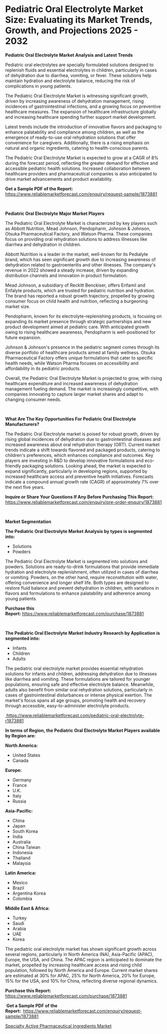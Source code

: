 <p><h1>Pediatric Oral Electrolyte Market Size: Evaluating its Market Trends, Growth, and Projections 2025 - 2032</h1></p><p><strong>Pediatric Oral Electrolyte Market Analysis and Latest Trends</strong></p>
<p><p>Pediatric oral electrolytes are specially formulated solutions designed to replenish fluids and essential electrolytes in children, particularly in cases of dehydration due to diarrhea, vomiting, or fever. These solutions help maintain hydration and electrolyte balance, reducing the risk of complications in young patients.</p><p>The Pediatric Oral Electrolyte Market is witnessing significant growth, driven by increasing awareness of dehydration management, rising incidences of gastrointestinal infections, and a growing focus on preventive healthcare measures. The expansion of healthcare infrastructure globally and increasing healthcare spending further support market development. </p><p>Latest trends include the introduction of innovative flavors and packaging to enhance palatability and compliance among children, as well as the emergence of ready-to-use oral rehydration solutions that offer convenience for caregivers. Additionally, there is a rising emphasis on natural and organic ingredients, catering to health-conscious parents. </p><p>The Pediatric Oral Electrolyte Market is expected to grow at a CAGR of 8% during the forecast period, reflecting the greater demand for effective and accessible pediatric health solutions. Increased collaboration between healthcare providers and pharmaceutical companies is also anticipated to drive market advancements and product availability.</p></p>
<p><strong>Get a Sample PDF of the Report:&nbsp;</strong> <a href="https://www.reliablemarketforecast.com/enquiry/request-sample/1873881?utm_campaign=3370&utm_medium=2&utm_source=Github&utm_content=ia&utm_term=08032025&utm_id=pediatric-oral-electrolyte">https://www.reliablemarketforecast.com/enquiry/request-sample/1873881</a></p>
<p>&nbsp;</p>
<p><strong>Pediatric Oral Electrolyte Major Market Players</strong></p>
<p><p>The Pediatric Oral Electrolyte Market is characterized by key players such as Abbott Nutrition, Mead Johnson, Pendopharm, Johnson & Johnson, Otsuka Pharmaceutical Factory, and Watson Pharma. These companies focus on providing oral rehydration solutions to address illnesses like diarrhea and dehydration in children.</p><p>Abbott Nutrition is a leader in the market, well-known for its Pedialyte brand, which has seen significant growth due to increasing awareness of dehydration related to gastroenteritis and other illnesses. The company's revenue in 2022 showed a steady increase, driven by expanding distribution channels and innovation in product formulation.</p><p>Mead Johnson, a subsidiary of Reckitt Benckiser, offers Enfamil and Enfalyte products, which are trusted for pediatric nutrition and hydration. The brand has reported a robust growth trajectory, propelled by growing consumer focus on child health and nutrition, reflecting a burgeoning market size.</p><p>Pendopharm, known for its electrolyte-replenishing products, is focusing on expanding its market presence through strategic partnerships and new product development aimed at pediatric care. With anticipated growth owing to rising healthcare awareness, Pendopharm is well-positioned for future expansion.</p><p>Johnson & Johnson's presence in the pediatric segment comes through its diverse portfolio of healthcare products aimed at family wellness. Otsuka Pharmaceutical Factory offers unique formulations that cater to specific health needs, while Watson Pharma focuses on accessibility and affordability in its pediatric products.</p><p>Overall, the Pediatric Oral Electrolyte Market is projected to grow, with rising healthcare expenditure and increased awareness of dehydration management fueling demand. The market is increasingly competitive, with companies innovating to capture larger market shares and adapt to changing consumer needs.</p></p>
<p>&nbsp;</p>
<p><strong>What Are The Key Opportunities For Pediatric Oral Electrolyte Manufacturers?</strong></p>
<p><p>The Pediatric Oral Electrolyte market is poised for robust growth, driven by rising global incidences of dehydration due to gastrointestinal diseases and increased awareness about oral rehydration therapy (ORT). Current market trends indicate a shift towards flavored and packaged products, catering to children's preferences, which enhances compliance and outcomes. Key players are investing in R&D to develop innovative formulations and eco-friendly packaging solutions. Looking ahead, the market is expected to expand significantly, particularly in developing regions, supported by increased healthcare access and preventive health initiatives. Forecasts indicate a compound annual growth rate (CAGR) of approximately 7% over the next five years.</p></p>
<p><strong>Inquire or Share Your Questions If Any Before Purchasing This Report:</strong> <a href="https://www.reliablemarketforecast.com/enquiry/pre-order-enquiry/1873881?utm_campaign=3370&utm_medium=2&utm_source=Github&utm_content=ia&utm_term=08032025&utm_id=pediatric-oral-electrolyte">https://www.reliablemarketforecast.com/enquiry/pre-order-enquiry/1873881</a></p>
<p>&nbsp;</p>
<p><strong>Market Segmentation</strong></p>
<p><strong>The Pediatric Oral Electrolyte Market Analysis by types is segmented into:</strong></p>
<p><ul><li>Solutions</li><li>Powders</li></ul></p>
<p><p>The Pediatric Oral Electrolyte Market is segmented into solutions and powders. Solutions are ready-to-drink formulations that provide immediate hydration and electrolyte replenishment, often utilized in cases of diarrhea or vomiting. Powders, on the other hand, require reconstitution with water, offering convenience and longer shelf life. Both types are designed to restore fluid balance and prevent dehydration in children, with variations in flavors and formulations to enhance palatability and adherence among young patients.</p></p>
<p><strong>Purchase this Report:&nbsp;</strong><a href="https://www.reliablemarketforecast.com/purchase/1873881?utm_campaign=3370&utm_medium=2&utm_source=Github&utm_content=ia&utm_term=08032025&utm_id=pediatric-oral-electrolyte">https://www.reliablemarketforecast.com/purchase/1873881</a></p>
<p>&nbsp;</p>
<p><strong>The Pediatric Oral Electrolyte Market Industry Research by Application is segmented into:</strong></p>
<p><ul><li>Infants</li><li>Children</li><li>Adults</li></ul></p>
<p><p>The pediatric oral electrolyte market provides essential rehydration solutions for infants and children, addressing dehydration due to illnesses like diarrhea and vomiting. These formulations are tailored for younger populations, ensuring safe and effective electrolyte balance. Meanwhile, adults also benefit from similar oral rehydration solutions, particularly in cases of gastrointestinal disturbances or intense physical exertion. The market's focus spans all age groups, promoting health and recovery through accessible, easy-to-administer electrolyte products.</p></p>
<p><a href="https://www.reliablemarketforecast.com/pediatric-oral-electrolyte-r1873881?utm_campaign=3370&utm_medium=2&utm_source=Github&utm_content=ia&utm_term=08032025&utm_id=pediatric-oral-electrolyte">&nbsp;https://www.reliablemarketforecast.com/pediatric-oral-electrolyte-r1873881</a></p>
<p><strong>In terms of Region, the Pediatric Oral Electrolyte Market Players available by Region are:</strong></p>
<p>
    <p> <strong> North America: </strong>
        <ul>
            <li>United States</li>
            <li>Canada</li>
        </ul>
        </p> 
    <p> <strong> Europe: </strong>
        <ul>
            <li>Germany</li>
            <li>France</li>
            <li>U.K.</li>
            <li>Italy</li>
            <li>Russia</li>
        </ul>
        </p> 
    <p> <strong> Asia-Pacific: </strong>
        <ul>
            <li>China</li>
            <li>Japan</li>
            <li>South Korea</li>
            <li>India</li>
            <li>Australia</li>
            <li>China Taiwan</li>
            <li>Indonesia</li>
            <li>Thailand</li>
            <li>Malaysia</li>
        </ul>
        </p> 
    <p> <strong> Latin America: </strong>
        <ul>
            <li>Mexico</li>
            <li>Brazil</li>
            <li>Argentina Korea</li>
            <li>Colombia</li>
        </ul>
        </p> 
    <p> <strong> Middle East & Africa: </strong>
        <ul>
            <li>Turkey</li>
            <li>Saudi</li>
            <li>Arabia</li>
            <li>UAE</li>
            <li>Korea</li>
        </ul>
    </p>
    </p>
<p><p>The pediatric oral electrolyte market has shown significant growth across several regions, particularly in North America (NA), Asia-Pacific (APAC), Europe, the USA, and China. The APAC region is anticipated to dominate the market, propelled by increasing healthcare access and rising child population, followed by North America and Europe. Current market shares are estimated at 30% for APAC, 25% for North America, 20% for Europe, 15% for the USA, and 10% for China, reflecting diverse regional dynamics.</p></p>
<p><strong>Purchase this Report: </strong><a href="https://www.reliablemarketforecast.com/purchase/1873881?utm_campaign=3370&utm_medium=2&utm_source=Github&utm_content=ia&utm_term=08032025&utm_id=pediatric-oral-electrolyte">https://www.reliablemarketforecast.com/purchase/1873881</a></p>
<p>&nbsp;<strong>Get a Sample PDF of the Report:&nbsp;&nbsp;</strong><a href="https://www.reliablemarketforecast.com/enquiry/request-sample/1873881?utm_campaign=3370&utm_medium=2&utm_source=Github&utm_content=ia&utm_term=08032025&utm_id=pediatric-oral-electrolyte">https://www.reliablemarketforecast.com/enquiry/request-sample/1873881</a></p>
<p><strong></strong></p>
<p><p><a href="https://github.com/naomaroaoonv/Market-Research-Report-List-1/blob/main/specialty-active-pharmaceutical-ingredients-market.md?utm_campaign=3370&utm_medium=2&utm_source=Github&utm_content=ia&utm_term=08032025&utm_id=pediatric-oral-electrolyte">Specialty Active Pharmaceutical Ingredients Market</a></p></p>